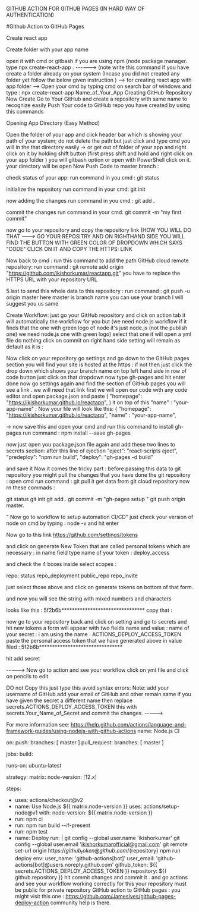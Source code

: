  

GITHUB ACTION FOR GITHUB PAGES
(IN HARD WAY OF AUTHENTICATION)

#Github Action to GitHub Pages

Create react app

Create folder with your app name

open it with cmd or gitbash if you are using npm (node package manager.
type npx create-react-app . ------> (note write this command if you have create a folder already on your system (Incase you did not created any folder yet follow the below given instruction ) --> for creating react app with app folder --> Open your cmd by typing cmd on search bar of windows and type : npx create-react-app Name_of_Your_App
Creating GitHub Repository Now Create Go to Your GitHub and create a repository with same name to recognize easily Push Your code to GitHub repo you have created by using this commands

Opening App Directory (Easy Method)

Open the folder of your app and click header bar which is showing your path of your system;
do not delete the path but just click and type cmd you will in the that directory easily -> or get out of folder of your app and right click on it by holding shift button (first press shift and hold and right click on your app folder ) you will gitbash option or open with PowerShell click on it. your directory will be open
Now Push Code to master branch :

check status of your app: run command in you cmd : git status

initialize the repository run command in your cmd: git init

now adding the changes run command in you cmd : git add .

commit the changes
run command in your cmd: git commit -m "my first commit"

now go to your repository and copy the repository link (HOW YOU WILL DO THAT ---> GO YOUR REPOSITRY AND ON RIGHTHAND SIDE YOU WILL FIND THE BUTTON WITH GREEN COLOR OF DROPDOWN WHICH SAYS "CODE" CLICK ON IT AND COPY THE HTTPS: LINK

Now back to cmd : run this command to add the path GitHub cloud remote repository: run command : git remote add origin "https://github.com/ikishorkumar/reactapp.git" you have to replace the HTTPS URL with your repository URL

5.last to send this whole data to this repository : run command : git push -u origin master here master is branch name you can use your branch I will suggest you us same

Create Workflow: just go your GitHub repository and click on action tab it will automatically the workflow for you but (we need node.js workflow if it finds that the one with green logo of node it's just node.js (not the publish one) we need node.js one with green logo) select that one it will open a yml file do nothing click on commit on right hand side setting will remain as default as it is :

Now click on your repository go settings and go down to the GitHub pages section you will find your site is hosted at the https : if not then just click the drop down which shows your branch name on top left hand side in row of code button just click on that dropdown now type gh-pages and hit enter done now go settings again and find the section of GitHub pages you will see a link . we will need that link first we will open our code with any code editor and open package.json and paste ( "homepage": "https://ikishorkumar.github.io/reactapp", ) it on top of this "name" : "your-app-name" : Now your file will look like this: { "homepage": "https://ikishorkumar.github.io/reactapp", "name" : "your-app-name",

-> now save this and open your cmd and run this command to install gh-pages run command : npm install --save gh-pages

now just open you package.json file again and add these two lines to secrets section: after this line of ejection "eject": "react-scripts eject", "predeploy": "npm run build", "deploy": "gh-pages -d build"

and save it Now it comes the tricky part : before passing this data to git repository you might pull the changes that you have done the git repository : open cmd run command : git pull it get data from git cloud repository now rn these commads :

git status git init git add . git commit -m "gh-pages setup " git push origin master.

" Now go to workflow to setup automation CI/CD" just check your version of node on cmd by typing : node -v and hit enter

Now go to this link https://github.com/settings/tokens

and click on generate New Token that are called personal tokens which are necessary : in name field type name of your token : deploy_access

and check the 4 boxes inside select scopes :

repo: status
repo_deployment
public_repo
repo_invite

just select those above and click on generate tokens on bottom of that form.

and now you will see the string with mixed numbers and characters

looks like this : 5f2b6b******************************** copy that :

now go to your repository back and click on setting and go to secrets and hit new tokens a form will appear with two fields name and value : name of your secret : i am using the name : ACTIONS_DEPLOY_ACCESS_TOKEN paste the personal access token that we have generated above in value filed : 5f2b6b********************************

hit add secret

-----> Now go to action and see your workflow click on yml file and click on pencils to edit

DO not Copy this just type this avoid syntax errors: Note: add your username of GitHub add your email of GitHub and other remain same if you have given the secret a different name then replace secrets.ACTIONS_DEPLOY_ACCESS_TOKEN this with secrets.Your_Name_of_Secret and commit the changes. ----->

For more information see: https://help.github.com/actions/language-and-framework-guides/using-nodejs-with-github-actions
name: Node.js CI

on: push: branches: [ master ] pull_request: branches: [ master ]

jobs: build:

runs-on: ubuntu-latest

strategy:
  matrix:
    node-version: [12.x]

steps:
- uses: actions/checkout@v2
- name: Use Node.js ${{ matrix.node-version }}
  uses: actions/setup-node@v1
  with:
    node-version: ${{ matrix.node-version }}
- run: npm ci
- run: npm run build --if-present
- run: npm test
- name: Deploy
  run: |
    git config --global user.name 'ikishorkumar'
    git config --global user.email 'ikishorkumarofficial@gmail.com'
    git remote set-url origin https://${github_token}@github.com/${repository}
    npm run deploy
  env:
    user_name: 'github-actions[bot]'
    user_email: 'github-actions[bot]@users.noreply.github.com'
    github_token: ${{ secrets.ACTIONS_DEPLOY_ACCESS_TOKEN }}
    repository: ${{ github.repository }}
hit commit changes and commit it . and go actions and see your workflow working correctly for this your repository must be public for private repository GitHub action to GitHub pages : you might visit this one :
https://github.com/JamesIves/github-pages-deploy-action 
community help is there.
